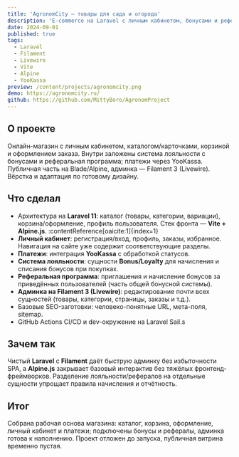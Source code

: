 ```yaml
---
title: 'AgronomCity — товары для сада и огорода'
description: 'E-commerce на Laravel с личным кабинетом, бонусами и реферальной программой.'
date: 2024-09-01
published: true
tags:
  - Laravel
  - Filament
  - Livewire
  - Vite
  - Alpine
  - YooKassa
preview: /content/projects/agronomcity.png
demo: https://agronomcity.ru/
github: https://github.com/MittyBoro/AgronomProject
---
```


## О проекте

Онлайн-магазин с личным кабинетом, каталогом/карточками, корзиной и оформлением заказа. Внутри заложены система лояльности с бонусами и реферальная программа; платежи через YooKassa. Публичная часть на Blade/Alpine, админка — Filament 3 (Livewire). Вёрстка и адаптация по готовому дизайну.

## Что сделал

- Архитектура на **Laravel 11**: каталог (товары, категории, вариации), корзина/оформление, профиль пользователя. Стек фронта — **Vite + Alpine.js**. :contentReference[oaicite:1]{index=1}
- **Личный кабинет**: регистрация/вход, профиль, заказы, избранное. Навигация на сайте уже содержит соответствующие разделы.
- **Платежи**: интеграция **YooKassa** с обработкой статусов.
- **Система лояльности**: сущности **Bonus/Loyalty** для начисления и списания бонусов при покупках.
- **Реферальная программа**: приглашения и начисление бонусов за приведённых пользователей (часть общей бонусной системы).
- **Админка на Filament 3 (Livewire)**: редактирование почти всех сущностей (товары, категории, страницы, заказы и т.д.).
- Базовые SEO-заготовки: человеко-понятные URL, мета-поля, sitemap.
- GitHub Actions CI/CD и dev-окружение на Laravel Sail.s

## Зачем так

Чистый **Laravel** с **Filament** даёт быструю админку без избыточности SPA, а **Alpine.js** закрывает базовый интерактив без тяжёлых фронтенд-фреймворков. Разделение лояльности/рефералов на отдельные сущности упрощает правила начисления и отчётность.

## Итог

Собрана рабочая основа магазина: каталог, корзина, оформление, личный кабинет и платежи; подключены бонусы и рефералы, админка готова к наполнению. Проект отложен до запуска, публичная витрина временно пустая.
